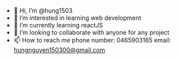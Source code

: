 - 👋 Hi, I’m @hung1503
- 👀 I’m interested in learning web development
- 🌱 I’m currently learning reactJS
- 💞️ I’m looking to collaborate with anyone for any project
- 📫 How to reach me 
    phone number: 0465903165
    email: hungnguyen150300@gmail.com

<!---
hung1503/hung1503 is a ✨ special ✨ repository because its `README.md` (this file) appears on your GitHub profile.
You can click the Preview link to take a look at your changes.
--->
